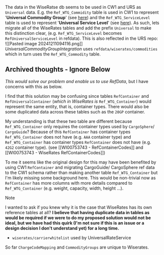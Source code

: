 The data in the WiseRatse db seems to be used in CW1 and URS as `Universal` data. E.g. the `Ref_WTG_Commidity` table is used in CW1 to represent '**Universal Commodity Group**' (see [here](https://devops.wisetechglobal.com/wtg/CargoWise/_git/Dev?path=%2FEnterprise%2FProduct%2FOperations%2FRating%2FGUI%2FWiseRates%2FWiseRatesFilterStrip%2FRateFilterStripBusinessObject.cs&version=GBmaster&line=446&lineEnd=448&lineStartColumn=1&lineEndColumn=97&lineStyle=plain&_a=contents "https://devops.wisetechglobal.com/wtg/CargoWise/_git/Dev?path=%2FEnterprise%2FProduct%2FOperations%2FRating%2FGUI%2FWiseRates%2FWiseRatesFilterStrip%2FRateFilterStripBusinessObject.cs&version=GBmaster&line=446&lineEnd=448&lineStartColumn=1&lineEndColumn=97&lineStyle=plain&_a=contents")) and the `Ref_WTG_ServiceLevel` table is used to represent '**Universal Service Level**' (see [here](https://devops.wisetechglobal.com/wtg/CargoWise/_git/Dev?path=%2FEnterprise%2FProduct%2FOperations%2FRating%2FGUI%2FWiseRates%2FWiseRatesFilterStrip%2FRateFilterStripBusinessObject.cs&version=GBmaster&line=711&lineEnd=714&lineStartColumn=1&lineEndColumn=28&lineStyle=plain&_a=contents "https://devops.wisetechglobal.com/wtg/CargoWise/_git/Dev?path=%2FEnterprise%2FProduct%2FOperations%2FRating%2FGUI%2FWiseRates%2FWiseRatesFilterStrip%2FRateFilterStripBusinessObject.cs&version=GBmaster&line=711&lineEnd=714&lineStartColumn=1&lineEndColumn=28&lineStyle=plain&_a=contents")). As such, lets migrate all of the WiseRates tables and add the prefix `Universal` to make this distinction clear, (e.g. `Ref_WTG_ServiceLevel` becomes `RefUniversalServiceLevel` in refdata). This is also reflected in the URS repo:
![[Pasted image 20241211094116.png]]
*UniversalCommodityGroupIntegration* uses `refdata/wiserates/commodities` which in turn uses the `Ref_WTG_Commodity` table.


## Archived thoughts - Ignore Below

_This would solve our problem and enable us to use RefData_, but I have concerns with this as below.

I find that this solution may be confusing since tables `RefContainer` and `RefUniversalContainer` (_which in WiseRates is_ `Ref_WTG_Container`) would represent the same entity, that is, container types. There would also be some duplicated data across these tables such as the `20GP` container.

My understanding is that these two table are different because `Ref_WTG_Container` only requires the container types used by `CargoSphere`/ `CargoGuide`? Because of this `RefContainer` has container types `Ref_WTG_Container` does not have (e.g. `AAA` container type) and `Ref_WTG_Container` has container types `RefContainer` does not have (e.g. `42G2` container type). (see [[WI00753743  - RefContainerCodes]] and [[WI00753743  - WiseRates RefContainerCodes]])

To me it seems like the original design for this may have been benefited by using CW1 `RefContainer` and migrating CargoGuide/ CargoSphere ref data to the CW1 schema rather than making another table `Ref_WTG_Container` but I'm likely missing some background here. This would be non-trivial now as `RefContainer` has more columns with more details compared to `Ref_WTG_Container` (e.g. weight, capacity, width, height ...).

> [!NOTE]
> I wanted to ask if you knew why it is the case that WiseRates has its own reference tables at all?
> **I believe that having duplicate data in tables as would be required if we were to do my proposed solution would not be ideal, but we have had this quirk (I'm not sure if this is an issue or a design decision I don't understand yet) for a long time.**


- `wiserates/carrierwhitelist` used by UniversalRateService

So far `ChargeCodeMapping` and `CommodityGroups` are unique to Wiserates.
